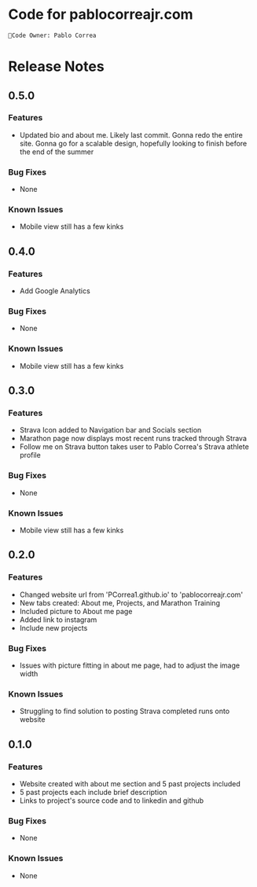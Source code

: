 Code for pablocorreajr.com
=======


`👥Code Owner: Pablo Correa`

# Release Notes

## 0.5.0

### Features

- Updated bio and about me. Likely last commit. Gonna redo the entire site. Gonna go for a scalable design, hopefully looking to finish before the end of the summer

### Bug Fixes

- None

### Known Issues

- Mobile view still has a few kinks

## 0.4.0

### Features

- Add Google Analytics

### Bug Fixes

- None

### Known Issues

- Mobile view still has a few kinks

## 0.3.0

### Features

- Strava Icon added to Navigation bar and Socials section
- Marathon page now displays most recent runs tracked through Strava
- Follow me on Strava button takes user to Pablo Correa's Strava athlete profile

### Bug Fixes

- None

### Known Issues

- Mobile view still has a few kinks

## 0.2.0

### Features

- Changed website url from 'PCorrea1.github.io' to 'pablocorreajr.com'
- New tabs created: About me, Projects, and Marathon Training
- Included picture to About me page
- Added link to instagram
- Include new projects

### Bug Fixes

- Issues with picture fitting in about me page, had to adjust the image width

### Known Issues

- Struggling to find solution to posting Strava completed runs onto website

## 0.1.0

### Features

- Website created with about me section and 5 past projects included
- 5 past projects each include brief description
- Links to project's source code and to linkedin and github


### Bug Fixes

- None

### Known Issues

- None

